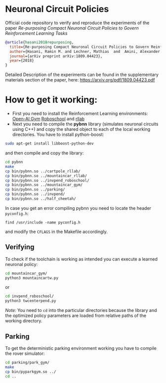 # Neuronal Circuit Policies
Official code repository to verify and reproduce the experiments of the paper *Re-purposing Compact Neuronal Circuit Policies to Govern Reinforcement Learning Tasks*
```bibtex
@article{hasani2018repurposing,
  title={Re-purposing Compact Neuronal Circuit Policies to Govern Reinforcement Learning Tasks},
  author={Hasani, Ramin M. and Lechner, Mathias  and  Amini, Alexander and Rus,Daniela and Grosu, Radu},
  journal={arXiv preprint arXiv:1809.04423},
  year={2018}
}
```

Detailed Description of the experiments can be found in the supplementary materials section of the paper, here: https://arxiv.org/pdf/1809.04423.pdf

# How to get it working:
- First you need to install the Reinforcement Learning environments: [Open-AI Gym](https://gym.openai.com/) [Roboschool](https://github.com/openai/roboschool) and [rllab](https://github.com/rll/rllab)
- Next you need to compile the **pybnn** library (simulates neuronal circuits using C++) and copy the shared object to each of the local working directories. You have to install python-boost:
```bash
sudo apt-get install libboost-python-dev
```
and then compile and copy the library:
```bash
cd pybnn
make
cp bin/pybnn.so ../cartpole_rllab/
cp bin/pybnn.so ../mountaincar_rllab/
cp bin/pybnn.so ../invpend_roboschool/
cp bin/pybnn.so ../mountaincar_gym/
cp bin/pybnn.so ../parking/
cp bin/pybnn.so ../invpend/
cp bin/pybnn.so ../half_cheetah/
```

In case you get an error compiling pybnn you need to locate the header ```pyconfig.h```:

```
find /usr/include -name pyconfig.h
```

and modify the ```CFLAGS``` in the Makefile accordingly.

## Verifying
To check if the toolchain is working as intended you can execute a learned neuronal policy:
```bash
cd mountaincar_gym/
python3 mountaincartw.py
```
or
```bash
cd invpend_roboschool/
python3 twcenterpend.py
```
*Note:* You need to `cd` into the particular directories because the library and the optimized policy parameters are loaded from relative paths of the working directory.

## Parking
To get the deterministic parking environment working you have to compile the rover simulator:
```bash
cd parking/park_gym/
make
cp bin/pyparkgym.so ../
cd ..
```

